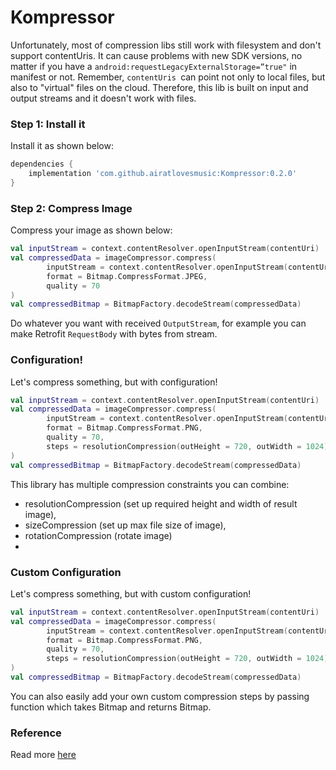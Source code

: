# Kompressor


Unfortunately, most of compression libs still work with filesystem and don't support contentUris. It can cause problems with new SDK versions, no matter if you have a `android:requestLegacyExternalStorage=”true"` in manifest or not.
Remember, `contentUris `can point not only to local files, but also to "virtual" files on the cloud. Therefore, this lib is built on input and output streams and it doesn't work with files.

### Step 1: Install it

Install it as shown below:

```groovy
dependencies {
    implementation 'com.github.airatlovesmusic:Kompressor:0.2.0'
}
```
### Step 2: Compress Image

Compress your image as shown below:

```kotlin
val inputStream = context.contentResolver.openInputStream(contentUri)
val compressedData = imageCompressor.compress(
        inputStream = context.contentResolver.openInputStream(contentUri),
        format = Bitmap.CompressFormat.JPEG,
        quality = 70
)
val compressedBitmap = BitmapFactory.decodeStream(compressedData)
```

Do whatever you want with received `OutputStream`, for example you can make Retrofit `RequestBody` with bytes from stream.

### Configuration!

Let's compress something, but with configuration!

```kotlin
val inputStream = context.contentResolver.openInputStream(contentUri)
val compressedData = imageCompressor.compress(
        inputStream = context.contentResolver.openInputStream(contentUri),
        format = Bitmap.CompressFormat.PNG,
        quality = 70,
        steps = resolutionCompression(outHeight = 720, outWidth = 1024) + sizeCompression(FILE_MAX_SIZE)
)
val compressedBitmap = BitmapFactory.decodeStream(compressedData)
```

This library has multiple compression constraints you can combine: 
- resolutionCompression (set up required height and width of result image), 
- sizeCompression (set up max file size of image), 
- rotationCompression (rotate image)
- 
### Custom Configuration

Let's compress something, but with custom configuration!

```kotlin
val inputStream = context.contentResolver.openInputStream(contentUri)
val compressedData = imageCompressor.compress(
        inputStream = context.contentResolver.openInputStream(contentUri),
        format = Bitmap.CompressFormat.PNG,
        quality = 70,
        steps = resolutionCompression(outHeight = 720, outWidth = 1024) + { bm: Bitmap -> bm }
)
val compressedBitmap = BitmapFactory.decodeStream(compressedData)
```

You can also easily add your own custom compression steps by passing function which takes Bitmap and returns Bitmap.

### Reference

Read more [here](https://github.com/airatlovesmusic/Kompressor)

